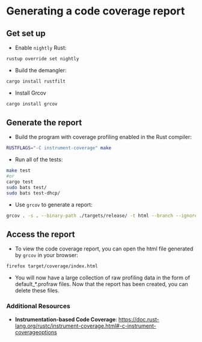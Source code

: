 # Generating a code coverage report

## Get set up 
- Enable `nightly` Rust:
```bash
rustup override set nightly
```
- Build the demangler:
```bash
cargo install rustfilt
```

- Install Grcov
```bash
cargo install grcov
```

## Generate the report
- Build the program with coverage profiling enabled in the Rust compiler:
```bash
RUSTFLAGS="-C instrument-coverage" make
```
- Run all of the tests:
```bash
make test
#or 
cargo test
sudo bats test/
sudo bats test-dhcp/
```
- Use `grcov` to generate a report:
```bash
grcov . -s . --binary-path ./targets/release/ -t html --branch --ignore-not-existing --ignore '../*' --ignore '/*' -o target/coverage/
```

## Access the report
- To view the code coverage report, you can open the html file generated by `grcov` in your browser:
```bash
firefox target/coverage/index.html
```

- You will now have a large collection of raw profiling data in the form of default_*.profraw files. Now that the report has been created, you can delete these files.


### Additional Resources
- **Instrumentation-based Code Coverage**: https://doc.rust-lang.org/rustc/instrument-coverage.html#-c-instrument-coverageoptions
